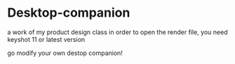 # Desktop-companion
a work of my product design class
in order to open the render file, you need keyshot 11 or latest version

go modify your own destop companion!
